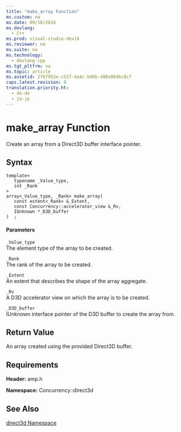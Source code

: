 ```yaml
---
title: "make_array Function"
ms.custom: na
ms.date: 09/18/2016
ms.devlang: 
  - C++
ms.prod: visual-studio-dev14
ms.reviewer: na
ms.suite: na
ms.technology: 
  - devlang-cpp
ms.tgt_pltfrm: na
ms.topic: article
ms.assetid: 2f67952e-c52f-4a4c-b4bb-488a964bc8cf
caps.latest.revision: 8
translation.priority.ht: 
  - de-de
  - ja-jp
---
```

# make_array Function
Create an array from a Direct3D buffer interface pointer.  
  
## Syntax  
  
```  
template<  
   typename _Value_type,  
   int _Rank  
>  
array<_Value_type, _Rank> make_array(  
   const extent<_Rank> &_Extent,  
   const Concurrency::accelerator_view &_Rv,  
   IUnknown *_D3D_buffer  
)  ;  
```  
  
#### Parameters  
 `_Value_type`  
 The element type of the array to be created.  
  
 `_Rank`  
 The rank of the array to be created.  
  
 `_Extent`  
 An extent that describes the shape of the array aggregate.  
  
 `_Rv`  
 A D3D accelerator view on which the array is to be created.  
  
 `_D3D_buffer`  
 IUnknown interface pointer of the D3D buffer to create the array from.  
  
## Return Value  
 An array created using the provided Direct3D buffer.  
  
## Requirements  
 **Header:** amp.h  
  
 **Namespace:** Concurrency::direct3d  
  
## See Also  
 [direct3d Namespace](../vs140/Concurrency--direct3d-Namespace.md)